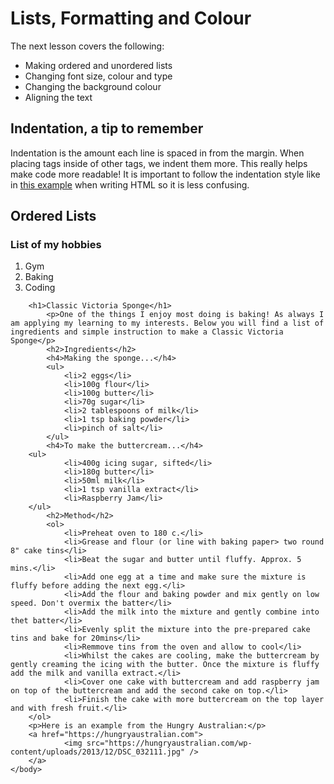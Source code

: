 
<html>
	<head>
	  <title>Lists</title>	
	</head>
	<body>
		<h1>Lists, Formatting and Colour</h1>
	 	<p>The next lesson covers the following:</p>
	 	<ul>
	 		<li>Making ordered and unordered lists</li>
			<li>Changing font size, colour and type</li>
	 		<li>Changing the background colour</li>
	 		<li>Aligning the text</li>
		</ul>
         	<h2>Indentation, a tip to remember</h2>
       		<p>Indentation is the amount each line is spaced in from the margin. When placing tags inside of other tags, we indent them more. This really helps make code more readable! It is important to follow the indentation style like in <a href="https://www.codecademy.com/en/courses/web-beginner-en-y2Yjd/0/2?curriculum_id=50579fb998b470000202dc8b">this example</a> when writing HTML so it is less confusing.</p>
    		<h2>Ordered Lists</h2>
    		<h3>List of my hobbies</h3>
		<ol>
		   	<li>Gym</li>
		   	<li>Baking</li>
		   	<li>Coding</li>
		</ol>
		
		<h1>Classic Victoria Sponge</h1>
	        <p>One of the things I enjoy most doing is baking! As always I am applying my learning to my interests. Below you will find a list of ingredients and simple instruction to make a Classic Victoria Sponge</p>
	        <h2>Ingredients</h2>
	        <h4>Making the sponge...</h4>
	        <ul>
	       		<li>2 eggs</li>
	        	<li>100g flour</li>
	        	<li>100g butter</li>
	        	<li>70g sugar</li>
	        	<li>2 tablespoons of milk</li>
	        	<li>1 tsp baking powder</li>
	        	<li>pinch of salt</li>
	    	</ul>
	    	<h4>To make the buttercream...</h4>
	  	<ul>
	       		<li>400g icing sugar, sifted</li>
	        	<li>180g butter</li>
	        	<li>50ml milk</li>
	        	<li>1 tsp vanilla extract</li>
	       		<li>Raspberry Jam</li>
	   	</ul>
	    	<h2>Method</h2>
	    	<ol>
	        	<li>Preheat oven to 180 c.</li>
	        	<li>Grease and flour (or line with baking paper> two round 8" cake tins</li>
	        	<li>Beat the sugar and butter until fluffy. Approx. 5 mins.</li>
	        	<li>Add one egg at a time and make sure the mixture is fluffy before adding the next egg.</li>
	        	<li>Add the flour and baking powder and mix gently on low speed. Don't overmix the batter</li>
	        	<li>Add the milk into the mixture and gently combine into thet batter</li>
	        	<li>Evenly split the mixture into the pre-prepared cake tins and bake for 20mins</li>
	        	<li>Remmove tins from the oven and allow to cool</li>
	        	<li>Whilst the cakes are cooling, make the buttercream by gently creaming the icing with the butter. Once the mixture is fluffy add the milk and vanilla extract.</li>
	        	<li>Cover one cake with buttercream and add raspberry jam on top of the buttercream and add the second cake on top.</li>
	       		<li>Finish the cake with more buttercream on the top layer and with fresh fruit.</li>
	  	</ol>
	  	<p>Here is an example from the Hungry Australian:</p>
	  	<a href="https://hungryaustralian.com">
	       		<img src="https://hungryaustralian.com/wp-content/uploads/2013/12/DSC_032111.jpg" />
	  	</a>
	</body>
</html>
